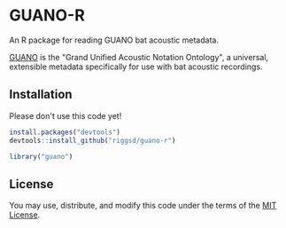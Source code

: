 # GUANO-R

An R package for reading GUANO bat acoustic metadata.

[GUANO](https://github.com/riggsd/guano-py/blob/master/doc/guano_specification.md) is the "Grand Unified Acoustic Notation Ontology", a universal, extensible metadata specifically for use with bat acoustic recordings.


## Installation

Please don't use this code yet!

```r
install.packages("devtools")
devtools::install_github("riggsd/guano-r")

library("guano")
```


## License

You may use, distribute, and modify this code under the terms of the [MIT License](https://opensource.org/licenses/MIT).
